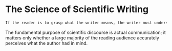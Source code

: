 # The Science of Scientific Writing

```markdown
If the reader is to grasp what the writer means, the writer must understand what the reader needs.
```



The fundamental purpose of scientific discourse is actual communication; it matters only whether a large majority of the reading audience accurately perceives what the author had in mind.
